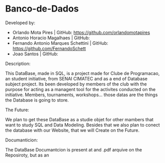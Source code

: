 # Banco-de-Dados

Developed by:
- Orlando Mota Pires | GitHub: https://github.com/orlandomotapires
- Antonio Horacio Magalhaes | GitHub:
- Fernando Antonio Marques Schettini | GitHub: https://github.com/FernandoSchett
- Joao Santos | GitHub:

Description:

This DataBase, made in SQL, is a project made for Clube de Programacao, an student initiative, from SENAI CIMATEC and as a end of Database subject project. Its been developed by members of the club with the purpose for acting as a managent tool for the activites conducted on the initiative. Members, tournaments, workshops... those datas are the things the Database is going to store.


The Future:

We plan to get these DataBase as a studie objet for other mambers that want to study SQL and Data Modeling.  Besides that we also plan to conect the database with our Website, that we will Create on the Future. 

Documanticion:

The DataBase Documantcion is present at and .pdf arquive on the Reposiroty, but as an 
